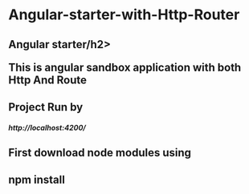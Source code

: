 # Angular-starter-with-Http-Router
<h2 class="lead">Angular starter/h2> 
<p>This is angular sandbox application with both Http And Route</p>

 ## Project Run by 
<h5 class="lead text-success">http://localhost:4200/</h5> 

## First download node modules using 
<h2 class="text-primary">npm install</h2>
